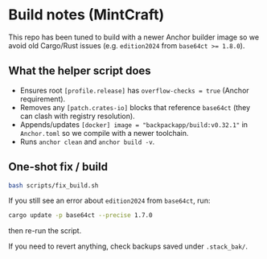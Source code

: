 # Build notes (MintCraft)

This repo has been tuned to build with a newer Anchor builder image so we avoid old Cargo/Rust issues (e.g. `edition2024` from `base64ct >= 1.8.0`).

## What the helper script does
- Ensures root `[profile.release]` has `overflow-checks = true` (Anchor requirement).
- Removes any `[patch.crates-io]` blocks that reference `base64ct` (they can clash with registry resolution).
- Appends/updates `[docker] image = "backpackapp/build:v0.32.1"` in `Anchor.toml` so we compile with a newer toolchain.
- Runs `anchor clean` and `anchor build -v`.

## One-shot fix / build
```bash
bash scripts/fix_build.sh
```

If you still see an error about `edition2024` from `base64ct`, run:
```bash
cargo update -p base64ct --precise 1.7.0
```
then re-run the script.

If you need to revert anything, check backups saved under `.stack_bak/`.
